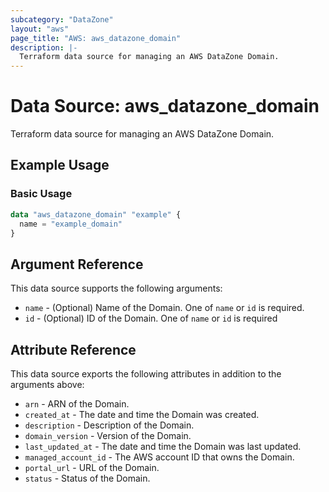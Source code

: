 ```yaml
---
subcategory: "DataZone"
layout: "aws"
page_title: "AWS: aws_datazone_domain"
description: |-
  Terraform data source for managing an AWS DataZone Domain.
---
```


# Data Source: aws_datazone_domain

Terraform data source for managing an AWS DataZone Domain.

## Example Usage

### Basic Usage

```terraform
data "aws_datazone_domain" "example" {
  name = "example_domain"
}
```

## Argument Reference

This data source supports the following arguments:

* `name` - (Optional) Name of the Domain. One of `name` or `id` is required.
* `id` - (Optional) ID of the Domain. One of `name` or `id` is required

## Attribute Reference

This data source exports the following attributes in addition to the arguments above:

* `arn` - ARN of the Domain.
* `created_at` - The date and time the Domain was created.
* `description` - Description of the Domain.
* `domain_version` - Version of the Domain.
* `last_updated_at` - The date and time the Domain was last updated.
* `managed_account_id` - The AWS account ID that owns the Domain.
* `portal_url` - URL of the Domain.
* `status` - Status of the Domain.
